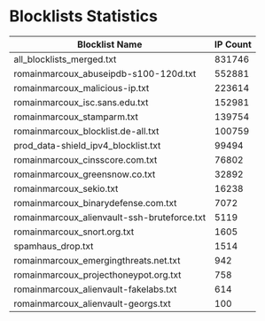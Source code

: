 # Blocklists Statistics
| Blocklist Name | IP Count |
|----|----|
| all_blocklists_merged.txt | 831746 |
| romainmarcoux_abuseipdb-s100-120d.txt | 552881 |
| romainmarcoux_malicious-ip.txt | 223614 |
| romainmarcoux_isc.sans.edu.txt | 152981 |
| romainmarcoux_stamparm.txt | 139754 |
| romainmarcoux_blocklist.de-all.txt | 100759 |
| prod_data-shield_ipv4_blocklist.txt | 99494 |
| romainmarcoux_cinsscore.com.txt | 76802 |
| romainmarcoux_greensnow.co.txt | 32892 |
| romainmarcoux_sekio.txt | 16238 |
| romainmarcoux_binarydefense.com.txt | 7072 |
| romainmarcoux_alienvault-ssh-bruteforce.txt | 5119 |
| romainmarcoux_snort.org.txt | 1605 |
| spamhaus_drop.txt | 1514 |
| romainmarcoux_emergingthreats.net.txt | 942 |
| romainmarcoux_projecthoneypot.org.txt | 758 |
| romainmarcoux_alienvault-fakelabs.txt | 614 |
| romainmarcoux_alienvault-georgs.txt | 100 |
